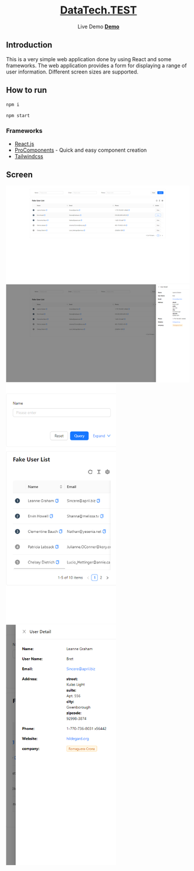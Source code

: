 <a href="https://data-tech-test.vercel.app/">
  <h1 align="center">DataTech.TEST</h1>
</a>

<p align="center">
  Live Demo <a href="https://data-tech-test.vercel.app/"><strong>Demo</strong></a>
</p>

## Introduction

This is a very simple web application done by using React and some frameworks. The web application provides a form for displaying a range of user information. Different screen sizes are supported.

## How to run

```bash
npm i
```

```bash
npm start
```
### Frameworks

- [React.js](https://react.dev/)
- [ProComponents](https://procomponents.ant.design/) - Quick and easy component creation
- [Tailwindcss](https://tailwindcss.com/)

## Screen

<img alt="Precedent – Building blocks for your Next project" src="demo/1.png" width="500">

<img alt="Precedent – Building blocks for your Next project" src="demo/2.png" width="500">

<img alt="Precedent – Building blocks for your Next project" src="demo/3.png" width="300">

<img alt="Precedent – Building blocks for your Next project" src="demo/4.png" width="300">